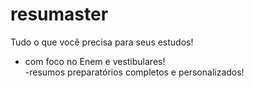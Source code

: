 # resumaster
Tudo o que você precisa para seus estudos!
- com foco no Enem e vestibulares!      
-resumos preparatórios completos e personalizados!
